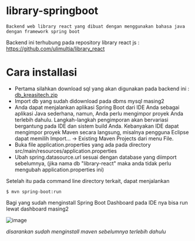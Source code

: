 # library-springboot
`Backend web library react yang dibuat dengan menggunakan bahasa java dengan framework spring boot`

Backend ini terhubung pada repository library react js : https://github.com/ulimultia/library_react

# Cara installasi
- Pertama silahkan download sql yang akan digunakan pada backend ini :
[db_kreasitech.zip](https://github.com/alfianaf/library-springboot/files/6457541/db_kreasitech.zip)
- Import db yang sudah didownload pada dbms mysql masing2
- Anda dapat menjalankan aplikasi Spring Boot dari IDE Anda sebagai aplikasi Java sederhana, namun, Anda perlu mengimpor proyek Anda terlebih dahulu. Langkah-langkah pengimporan akan bervariasi bergantung pada IDE dan sistem build Anda. Kebanyakan IDE dapat mengimpor proyek Maven secara langsung, misalnya pengguna Eclipse dapat memilih Import…​ → Existing Maven Projects dari menu File.
- Buka file application.properties yang ada pada directory src/main/resources/application.properties
- Ubah spring.datasource.url sesuai dengan database yang diimport sebelumnya, (jika nama db "library-react" maka anda tidak perlu mengubah application.properties ini)


Setelah itu pada command line directory terkait, dapat menjalankan

```$ mvn spring-boot:run```

Bagi yang sudah menginstall Spring Boot Dashboard pada IDE nya bisa run lewat dashboard masing2

![image](https://user-images.githubusercontent.com/38254455/117782860-3af0be00-b26c-11eb-9502-bdbf8753fc5d.png)

*disarankan sudah menginstall maven sebelumnya terlebih dahulu*


